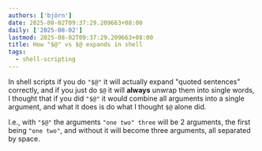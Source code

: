 ```yaml
---
authors: ['björn']
date: 2025-08-02T09:37:29.209663+08:00
daily: ['2025-08-02']
lastmod: 2025-08-02T09:37:29.209663+08:00
title: How "$@" vs $@ expands in shell 
tags:
  - shell-scripting
---
```

In shell scripts if you do `"$@"` it will actually expand "quoted sentences" correctly, and if you just do `$@` it will **always** unwrap them into single words, I thought that if you did `"$@"` it would combine all arguments into a single argument, and what it does is do what I thought `$@` alone did.
  
I.e., with `"$@"` the arguments `"one two" three` will be 2 arguments, the first being `"one two"`, and without it will become three arguments, all separated by space.
